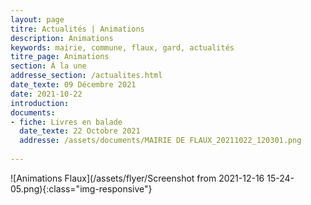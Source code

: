 ```yaml
---
layout: page
titre: Actualités | Animations
description: Animations
keywords: mairie, commune, flaux, gard, actualités
titre_page: Animations
section: À la une
addresse_section: /actualites.html
date_texte: 09 Décembre 2021
date: 2021-10-22
introduction: 
documents:
- fiche: Livres en balade
  date_texte: 22 Octobre 2021
  addresse: /assets/documents/MAIRIE DE FLAUX_20211022_120301.png
  
---
```



![Animations Flaux](/assets/flyer/Screenshot from 2021-12-16 15-24-05.png){:class="img-responsive"}





